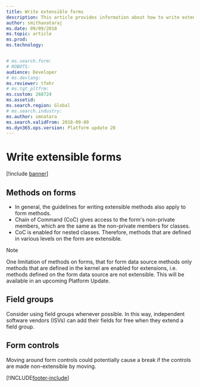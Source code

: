 ```yaml
---
title: Write extensible forms
description: This article provides information about how to write extensible forms.
author: smithanataraj
ms.date: 09/09/2018
ms.topic: article
ms.prod: 
ms.technology: 


# ms.search.form: 
# ROBOTS: 
audience: Developer
# ms.devlang: 
ms.reviewer: tfehr
# ms.tgt_pltfrm: 
ms.custom: 268724
ms.assetid: 
ms.search.region: Global
# ms.search.industry: 
ms.author: smnatara
ms.search.validFrom: 2018-09-09
ms.dyn365.ops.version: Platform update 20
---
```


# Write extensible forms

[!include [banner](../includes/banner.md)]

## Methods on forms
+ In general, the guidelines for writing extensible methods also apply to form methods.
+ Chain of Command (CoC) gives access to the form's non-private members, which are the same as the non-private members for classes.
+ CoC is enabled for nested classes. Therefore, methods that are defined in various levels on the form are extensible.

> [!NOTE]
> One limitation of methods on forms, that for form data source methods only methods that are defined in the kernel are enabled for extensions, i.e. methods defined on the form data source are not extensible. This will be available in an upcoming Platform Update.

## Field groups
Consider using field groups whenever possible. In this way, independent software vendors (ISVs) can add their fields for free when they extend a field group.

## Form controls
Moving around form controls could potentially cause a break if the controls are made non-extensible by moving.


[!INCLUDE[footer-include](../../../includes/footer-banner.md)]